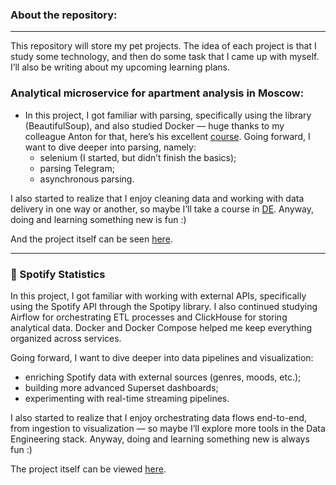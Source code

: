 ### About the repository:
____

This repository will store my pet projects. The idea of each project is that I study some technology, and then do some task that I came up with myself. I’ll also be writing about my upcoming learning plans.

### Analytical microservice for apartment analysis in Moscow:
- In this project, I got familiar with parsing, specifically using the library (BeautifulSoup), and also studied Docker — huge thanks to my colleague Anton for that, here’s his excellent [course](https://karpov.courses/docker). Going forward, I want to dive deeper into parsing, namely:
  - selenium (I started, but didn’t finish the basics);
  - parsing Telegram;
  - asynchronous parsing.

I also started to realize that I enjoy cleaning data and working with data delivery in one way or another, so maybe I’ll take a course in [DE](https://karpov.courses/dataengineer). Anyway, doing and learning something new is fun :)

And the project itself can be seen [here](https://github.com/0n1xx/Pet_projects/blob/main/parcing_flats/parcing_flats_avito.ipynb).

___

### 🎵 Spotify Statistics
In this project, I got familiar with working with external APIs, specifically using the Spotify API through the Spotipy library. I also continued studying Airflow for orchestrating ETL processes and ClickHouse for storing analytical data. Docker and Docker Compose helped me keep everything organized across services.

Going forward, I want to dive deeper into data pipelines and visualization:
- enriching Spotify data with external sources (genres, moods, etc.);
- building more advanced Superset dashboards;
- experimenting with real-time streaming pipelines.

I also started to realize that I enjoy orchestrating data flows end-to-end, from ingestion to visualization — so maybe I’ll explore more tools in the Data Engineering stack. Anyway, doing and learning something new is always fun :)

The project itself can be viewed [here](https://github.com/0n1xx/Pet_projects/tree/main/spotify_history).
